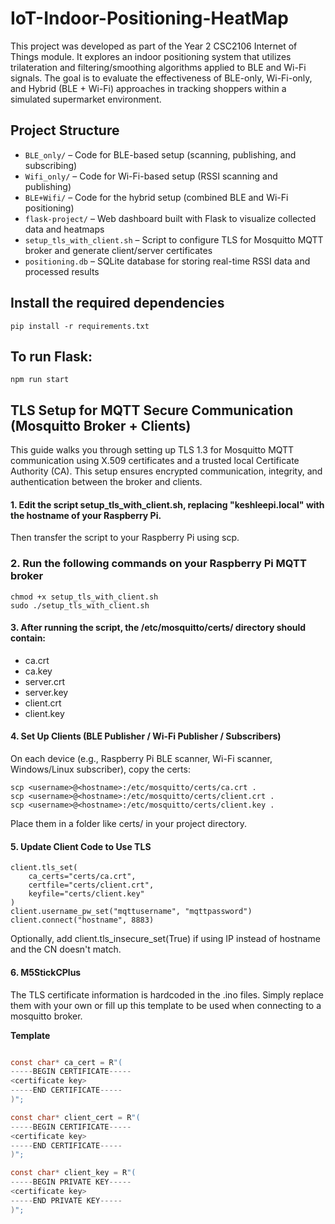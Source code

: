 # IoT-Indoor-Positioning-HeatMap
This project was developed as part of the Year 2 CSC2106 Internet of Things module. It explores an indoor positioning system that utilizes trilateration and filtering/smoothing algorithms applied to BLE and Wi-Fi signals. The goal is to evaluate the effectiveness of BLE-only, Wi-Fi-only, and Hybrid (BLE + Wi-Fi) approaches in tracking shoppers within a simulated supermarket environment.

## Project Structure
- `BLE_only/` – Code for BLE-based setup (scanning, publishing, and subscribing)
- `Wifi_only/` – Code for Wi-Fi-based setup (RSSI scanning and publishing)
- `BLE+Wifi/` – Code for the hybrid setup (combined BLE and Wi-Fi positioning)
- `flask-project/` – Web dashboard built with Flask to visualize collected data and heatmaps
- `setup_tls_with_client.sh` – Script to configure TLS for Mosquitto MQTT broker and generate client/server certificates
- `positioning.db` – SQLite database for storing real-time RSSI data and processed results

## Install the required dependencies
```
pip install -r requirements.txt
```

## To run Flask:
```
npm run start
```

## TLS Setup for MQTT Secure Communication (Mosquitto Broker + Clients)
This guide walks you through setting up TLS 1.3 for Mosquitto MQTT communication using X.509 certificates and a trusted local Certificate Authority (CA). This setup ensures encrypted communication, integrity, and authentication between the broker and clients.

#### 1. Edit the script **setup_tls_with_client.sh**, replacing "keshleepi.local" with the hostname of your Raspberry Pi.
Then transfer the script to your Raspberry Pi using scp.
### 2. Run the following commands on your Raspberry Pi MQTT broker
```
chmod +x setup_tls_with_client.sh
sudo ./setup_tls_with_client.sh
```
#### 3. After running the script, the /etc/mosquitto/certs/ directory should contain:
- ca.crt 
- ca.key 
- server.crt 
- server.key 
- client.crt 
- client.key 

#### 4. Set Up Clients (BLE Publisher / Wi-Fi Publisher / Subscribers)
On each device (e.g., Raspberry Pi BLE scanner, Wi-Fi scanner, Windows/Linux subscriber), copy the certs:
```
scp <username>@<hostname>:/etc/mosquitto/certs/ca.crt .
scp <username>@<hostname>:/etc/mosquitto/certs/client.crt .
scp <username>@<hostname>:/etc/mosquitto/certs/client.key .
```
Place them in a folder like certs/ in your project directory.

#### 5. Update Client Code to Use TLS
```
client.tls_set(
    ca_certs="certs/ca.crt",
    certfile="certs/client.crt",
    keyfile="certs/client.key"
)
client.username_pw_set("mqttusername", "mqttpassword")
client.connect("hostname", 8883)
```
Optionally, add client.tls_insecure_set(True) if using IP instead of hostname and the CN doesn't match.

#### 6. M5StickCPlus
The TLS certificate information is hardcoded in the .ino files. Simply replace them with your own or fill up this template to be used when connecting to a mosquitto broker.

**Template**
``` C

const char* ca_cert = R"(
-----BEGIN CERTIFICATE-----
<certificate key>
-----END CERTIFICATE-----
)";

const char* client_cert = R"(
-----BEGIN CERTIFICATE-----
<certificate key>
-----END CERTIFICATE-----
)";

const char* client_key = R"(
-----BEGIN PRIVATE KEY-----
<certificate key>
-----END PRIVATE KEY-----
)";

```